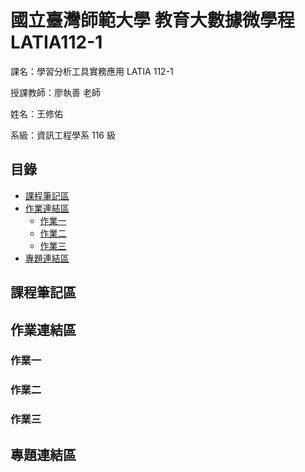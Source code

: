 # 國立臺灣師範大學 教育大數據微學程 LATIA112-1
課名：學習分析工具實務應用 LATIA 112-1

授課教師：廖執善 老師

姓名：王修佑

系級：資訊工程學系 116 級
## 目錄
+ [課程筆記區](#課程筆記區)
+ [作業連結區](#作業連結區)
  + [作業一](#作業一)
  + [作業二](#作業二)
  + [作業三](#作業三)
+ [專題連結區](#專題連結區)

## 課程筆記區
## 作業連結區
### 作業一
### 作業二
### 作業三
## 專題連結區
